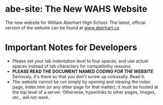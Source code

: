 abe-site: The New WAHS Website
==============================
The new website for William Aberhart High School. The latest, official version of the website can be found at www.aberhart.ca.

Important Notes for Developers
==============================
* Please set your tab indentation level to four spaces, and use actual spaces instead of tab characters for compatibility reasons.
* **PLEASE READ THE DOCUMENT NAMED *CODING FOR THE WEBSITE***. Seriously, it's there so that you don't screw up colossally. Read it.
* The website cannot be run simply by opening and viewing the index page, index.htm (or any other page for that matter); it must be hosted at the top level of a server. Otherwise, hyperlinks to other pages, images, etc., will not work.
